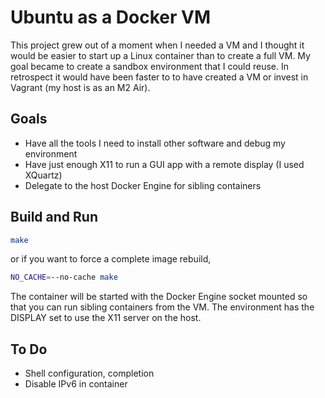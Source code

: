 # Ubuntu as a Docker VM

This project grew out of a moment when I needed a VM and I thought it would be easier to start up a Linux container than to create a full VM. My goal became to create a sandbox environment that I could reuse. In retrospect it would have been faster to to have created a VM or invest in Vagrant (my host is as an M2 Air).

## Goals

  * Have all the tools I need to install other software and debug my environment
  * Have just enough X11 to run a GUI app with a remote display (I used XQuartz)
  * Delegate to the host Docker Engine for sibling containers

## Build and Run

```sh
make
```

or if you want to force a complete image rebuild,

```sh
NO_CACHE=--no-cache make
```

The container will be started with the Docker Engine socket mounted so that you can run sibling containers from the VM. The environment has the DISPLAY set to use the X11 server on the host.

## To Do

  * Shell configuration, completion
  * Disable IPv6 in container
